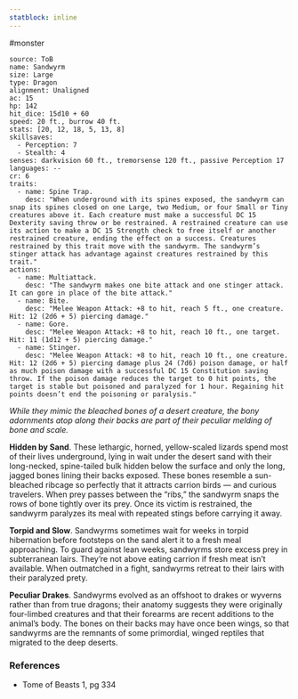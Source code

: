 ```yaml
---
statblock: inline
---
```

 #monster 

```statblock
source: ToB
name: Sandwyrm
size: Large
type: Dragon
alignment: Unaligned
ac: 15
hp: 142
hit_dice: 15d10 + 60
speed: 20 ft., burrow 40 ft.
stats: [20, 12, 18, 5, 13, 8]
skillsaves:
  - Perception: 7
  - Stealth: 4
senses: darkvision 60 ft., tremorsense 120 ft., passive Perception 17
languages: --
cr: 6
traits:
  - name: Spine Trap.
    desc: "When underground with its spines exposed, the sandwyrm can snap its spines closed on one Large, two Medium, or four Small or Tiny creatures above it. Each creature must make a successful DC 15 Dexterity saving throw or be restrained. A restrained creature can use its action to make a DC 15 Strength check to free itself or another restrained creature, ending the effect on a success. Creatures restrained by this trait move with the sandwyrm. The sandwyrm’s stinger attack has advantage against creatures restrained by this trait."
actions:
  - name: Multiattack.
    desc: "The sandwyrm makes one bite attack and one stinger attack. It can gore in place of the bite attack."
  - name: Bite.
    desc: "Melee Weapon Attack: +8 to hit, reach 5 ft., one creature. Hit: 12 (2d6 + 5) piercing damage."
  - name: Gore.
    desc: "Melee Weapon Attack: +8 to hit, reach 10 ft., one target. Hit: 11 (1d12 + 5) piercing damage."
  - name: Stinger.
    desc: "Melee Weapon Attack: +8 to hit, reach 10 ft., one creature. Hit: 12 (2d6 + 5) piercing damage plus 24 (7d6) poison damage, or half as much poison damage with a successful DC 15 Constitution saving throw. If the poison damage reduces the target to 0 hit points, the target is stable but poisoned and paralyzed for 1 hour. Regaining hit points doesn’t end the poisoning or paralysis."
```

_While they mimic the bleached bones of a desert creature, the bony adornments atop along their backs are part of their peculiar melding of bone and scale._

**Hidden by Sand**. These lethargic, horned, yellow-scaled lizards spend most of their lives underground, lying in wait under the desert sand with their long-necked, spine-tailed bulk hidden below the surface and only the long, jagged bones lining their backs exposed. These bones resemble a sun-bleached ribcage so perfectly that it attracts carrion birds — and curious travelers. When prey passes between the “ribs,” the sandwyrm snaps the rows of bone tightly over its prey. Once its victim is restrained, the sandwyrm paralyzes its meal with repeated stings before carrying it away.

**Torpid and Slow**. Sandwyrms sometimes wait for weeks in torpid hibernation before footsteps on the sand alert it to a fresh meal approaching. To guard against lean weeks, sandwyrms store excess prey in subterranean lairs. They’re not above eating carrion if fresh meat isn’t available. When outmatched in a fight, sandwyrms retreat to their lairs with their paralyzed prety.

**Peculiar Drakes**. Sandwyrms evolved as an offshoot to drakes or wyverns rather than from true dragons; their anatomy suggests they were originally four-limbed creatures and that their forearms are recent additions to the animal’s body. The bones on their backs may have once been wings, so that sandwyrms are the remnants of some primordial, winged reptiles that migrated to the deep deserts.

### References

* Tome of Beasts 1, pg 334
